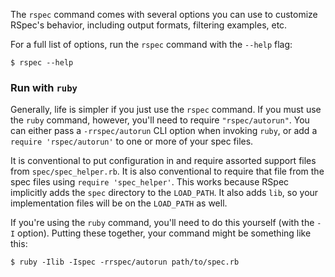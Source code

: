 The `rspec` command comes with several options you can use to customize RSpec's
behavior, including output formats, filtering examples, etc.

For a full list of options, run the `rspec` command with the `--help` flag:

    $ rspec --help

### Run with `ruby`

Generally, life is simpler if you just use the `rspec` command. If you must use
the `ruby` command, however, you'll need to require `"rspec/autorun"`. You can
either pass a `-rrspec/autorun` CLI option when invoking `ruby`, or add a
`require 'rspec/autorun'` to one or more of your spec files.

It is conventional to put configuration in and require assorted support files
from `spec/spec_helper.rb`. It is also conventional to require that file from
the spec files using `require 'spec_helper'`. This works because RSpec
implicitly adds the `spec` directory to the `LOAD_PATH`. It also adds `lib`, so
your implementation files will be on the `LOAD_PATH` as well.

If you're using the `ruby` command, you'll need to do this yourself (with the
`-I` option). Putting these together, your command might be something like
this:

    $ ruby -Ilib -Ispec -rrspec/autorun path/to/spec.rb
